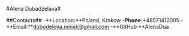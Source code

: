 #Alena Dubadzelava# 

##Contacts##
-**Location:**Poland, Krakow
-**Phone:**+48571412005
-**Email:**dubodelova.minsk@gmail.com
-**GitHub:**AlenaDua